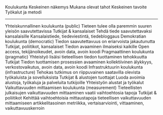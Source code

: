 <!--
cd ~/workspace/courses/own_lectures_courses/openroadshow2013_tku/fiveschools
pandoc schools.md -o schools.html

-->

Koulukunta                                          Keskeinen näkemys                                                                   Mukana olevat tahot                            Keskeinen tavoite                                                                Työkalut ja metodi
-------------                                       ---------------------------------------                                             ---------------------------                    --------------------------------                                                 --------
Yhteiskunnallinen koulukunta (public)               Tieteen tulee olla paremmin suuren yleisön saavutettavissa                          Tutkijat & kansalaiset                         Tehdä tiede saavutettavaksi kansalaisille                                        Kansalaistiede, tiedeviestintä, tiedebloggaus
Demokratian koulukunta (democratic)                 Tiedon saavutettavuus on eriarvoista jakautunutta                                   Tutkijat, poliitikot, kansalaiset              Tiedon avaaminen ilmaiseksi kaikille                                             Open access, tekijänoikeudet, avoin data, avoin koodi
Pragmaattinen koulukunta (pragmatic)                Yhteistyö lisäisi tieteellisen tiedon tuottaminen tehokkuutta                       Tutkijat                                       Tiedon tuottamisen prosessien avaaminen                                          kollektiivinen älykkyys, verkostovaikutus, avoin data, avoin koodi
Infrastruktuurin koulukunta (infrastructure)        Tehokas tutkimus on riippuvainen saatavilla olevista työkaluista ja sovelluksista   Tutkijat & alustojen tuottajat                 Luoda avoimia alustoja, työkaluja ja palveluita tutkijoille                      Yhteistyön alustat ja työkalut
Vaikuttavuuden mittaamisen koulukunta (measurement) Tieteellisten julkaisujen vaikuttavuuden mittaaminen vaatii vaihtoehtosia tapoja    Tutkijat & poliitikot                          Kehittää vaihtoehtoisia mittaustapoja tieteellisen vaikuttavuuden mittaamiseen   artikkelitasoinen metriikka, vertaisarviointi, vittaaminen, vaikuttavuuskerroin
